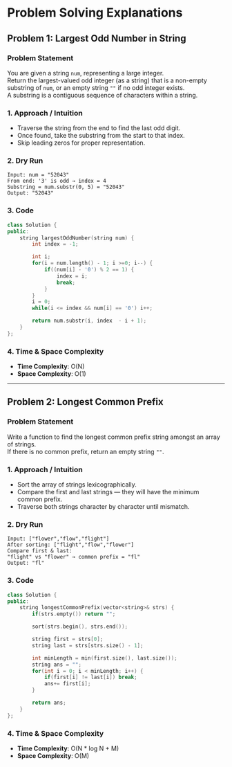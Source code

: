 # Problem Solving Explanations

## Problem 1: Largest Odd Number in String

### Problem Statement
You are given a string `num`, representing a large integer.  
Return the largest-valued odd integer (as a string) that is a non-empty substring of `num`, or an empty string `""` if no odd integer exists.  
A substring is a contiguous sequence of characters within a string.

### 1. Approach / Intuition
- Traverse the string from the end to find the last odd digit.
- Once found, take the substring from the start to that index.
- Skip leading zeros for proper representation.

### 2. Dry Run
```
Input: num = "52043"
From end: '3' is odd → index = 4
Substring = num.substr(0, 5) = "52043"
Output: "52043"
```

### 3. Code
```cpp
class Solution {
public:
    string largestOddNumber(string num) {
        int index = -1;

        int i;
        for(i = num.length() - 1; i >=0; i--) {
            if((num[i] - '0') % 2 == 1) {
                index = i;
                break;
            }
        }
        i = 0;
        while(i <= index && num[i] == '0') i++;

        return num.substr(i, index  - i + 1);
    }
};
```

### 4. Time & Space Complexity
- **Time Complexity**: O(N)  
- **Space Complexity**: O(1)


---

## Problem 2: Longest Common Prefix

### Problem Statement
Write a function to find the longest common prefix string amongst an array of strings.  
If there is no common prefix, return an empty string `""`.

### 1. Approach / Intuition
- Sort the array of strings lexicographically.
- Compare the first and last strings — they will have the minimum common prefix.
- Traverse both strings character by character until mismatch.

### 2. Dry Run
```
Input: ["flower","flow","flight"]
After sorting: ["flight","flow","flower"]
Compare first & last:
"flight" vs "flower" → common prefix = "fl"
Output: "fl"
```

### 3. Code
```cpp
class Solution {
public:
    string longestCommonPrefix(vector<string>& strs) {
        if(strs.empty()) return "";

        sort(strs.begin(), strs.end());

        string first = strs[0];
        string last = strs[strs.size() - 1];

        int minLength = min(first.size(), last.size());
        string ans = "";
        for(int i = 0; i < minLength; i++) {
            if(first[i] != last[i]) break;
            ans+= first[i];
        }

        return ans;
    }
};
```

### 4. Time & Space Complexity
- **Time Complexity**: O(N * log N + M)  
- **Space Complexity**: O(M)
